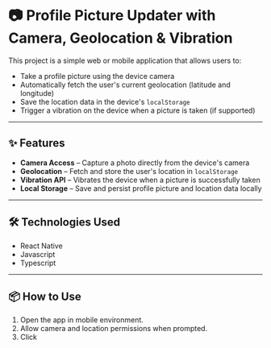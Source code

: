 # 📷 Profile Picture Updater with Camera, Geolocation & Vibration

This project is a simple web or mobile application that allows users to:

- Take a profile picture using the device camera
- Automatically fetch the user's current geolocation (latitude and longitude)
- Save the location data in the device's `localStorage`
- Trigger a vibration on the device when a picture is taken (if supported)

---

## ✨ Features

- **Camera Access** – Capture a photo directly from the device's camera
- **Geolocation** – Fetch and store the user's location in `localStorage`
- **Vibration API** – Vibrates the device when a picture is successfully taken
- **Local Storage** – Save and persist profile picture and location data locally

---

## 🛠️ Technologies Used
  - React Native
  - Javascript
  - Typescript

---

## 📦 How to Use

1. Open the app in mobile environment.
2. Allow camera and location permissions when prompted.
3. Click
